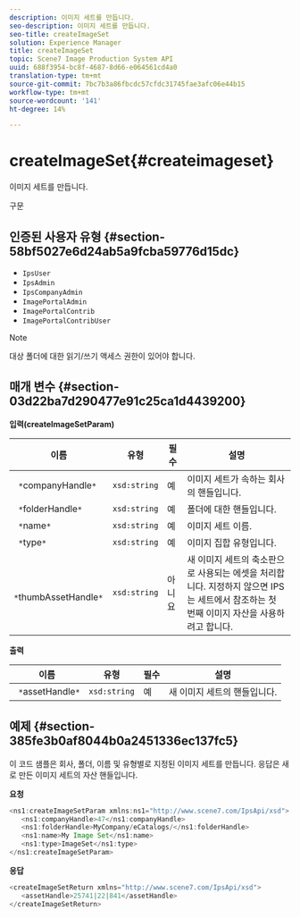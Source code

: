 ```yaml
---
description: 이미지 세트를 만듭니다.
seo-description: 이미지 세트를 만듭니다.
seo-title: createImageSet
solution: Experience Manager
title: createImageSet
topic: Scene7 Image Production System API
uuid: 688f3954-bc8f-4687-8d66-e064561cd4a0
translation-type: tm+mt
source-git-commit: 7bc7b3a86fbcdc57cfdc31745fae3afc06e44b15
workflow-type: tm+mt
source-wordcount: '141'
ht-degree: 14%

---
```



# createImageSet{#createimageset}

이미지 세트를 만듭니다.

구문

## 인증된 사용자 유형 {#section-58bf5027e6d24ab5a9fcba59776d15dc}

* `IpsUser`
* `IpsAdmin`
* `IpsCompanyAdmin`
* `ImagePortalAdmin`
* `ImagePortalContrib`
* `ImagePortalContribUser`

>[!NOTE]
>
>대상 폴더에 대한 읽기/쓰기 액세스 권한이 있어야 합니다.

## 매개 변수 {#section-03d22ba7d290477e91c25ca1d4439200}

**입력(createImageSetParam)**

| 이름 | 유형 | 필수 | 설명 |
|---|---|---|---|
| ` *`companyHandle`*` | `xsd:string` | 예 | 이미지 세트가 속하는 회사의 핸들입니다. |
| ` *`folderHandle`*` | `xsd:string` | 예 | 폴더에 대한 핸들입니다. |
| ` *`name`*` | `xsd:string` | 예 | 이미지 세트 이름. |
| ` *`type`*` | `xsd:string` | 예 | 이미지 집합 유형입니다. |
| ` *`thumbAssetHandle`*` | `xsd:string` | 아니요 | 새 이미지 세트의 축소판으로 사용되는 에셋을 처리합니다. 지정하지 않으면 IPS는 세트에서 참조하는 첫 번째 이미지 자산을 사용하려고 합니다. |

**출력**

| 이름 | 유형 | 필수 | 설명 |
|---|---|---|---|
| ` *`assetHandle`*` | `xsd:string` | 예 | 새 이미지 세트의 핸들입니다. |

## 예제 {#section-385fe3b0af8044b0a2451336ec137fc5}

이 코드 샘플은 회사, 폴더, 이름 및 유형별로 지정된 이미지 세트를 만듭니다. 응답은 새로 만든 이미지 세트의 자산 핸들입니다.

**요청**

```java
<ns1:createImageSetParam xmlns:ns1="http://www.scene7.com/IpsApi/xsd">
   <ns1:companyHandle>47</ns1:companyHandle>
   <ns1:folderHandle>MyCompany/eCatalogs/</ns1:folderHandle>
   <ns1:name>My Image Set</ns1:name>
   <ns1:type>ImageSet</ns1:type>
</ns1:createImageSetParam>
```

**응답**

```java
<createImageSetReturn xmlns="http://www.scene7.com/IpsApi/xsd">
   <assetHandle>25741|22|841</assetHandle>
</createImageSetReturn>
```

